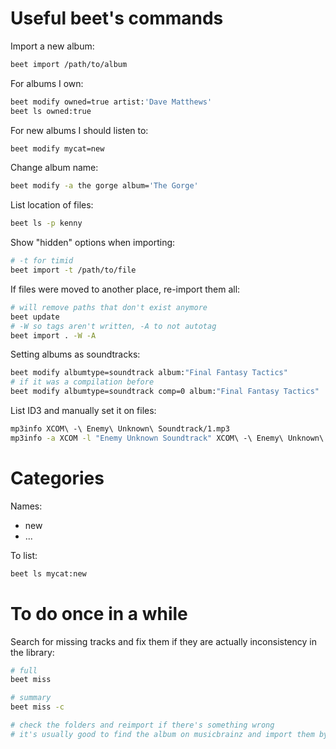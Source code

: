 Useful beet's commands
======================

Import a new album:

```bash
beet import /path/to/album
```

For albums I own:

```bash
beet modify owned=true artist:'Dave Matthews'
beet ls owned:true
```

For new albums I should listen to:

```bash
beet modify mycat=new
```

Change album name:

```bash
beet modify -a the gorge album='The Gorge'
```

List location of files:

```bash
beet ls -p kenny
```

Show "hidden" options when importing:

```bash
# -t for timid
beet import -t /path/to/file
```

If files were moved to another place, re-import them all:

```bash
# will remove paths that don't exist anymore
beet update
# -W so tags aren't written, -A to not autotag
beet import . -W -A
```

Setting albums as soundtracks:

```bash
beet modify albumtype=soundtrack album:"Final Fantasy Tactics"
# if it was a compilation before
beet modify albumtype=soundtrack comp=0 album:"Final Fantasy Tactics"
```

List ID3 and manually set it on files:

```bash
mp3info XCOM\ -\ Enemy\ Unknown\ Soundtrack/1.mp3
mp3info -a XCOM -l "Enemy Unknown Soundtrack" XCOM\ -\ Enemy\ Unknown\ Soundtrack/*.mp3
```


Categories
==========

Names:

* new
* ...

To list:

```bash
beet ls mycat:new
```



To do once in a while
=====================

Search for missing tracks and fix them if they are actually inconsistency in the library:

```bash
# full
beet miss

# summary
beet miss -c

# check the folders and reimport if there's something wrong
# it's usually good to find the album on musicbrainz and import them by id
```
